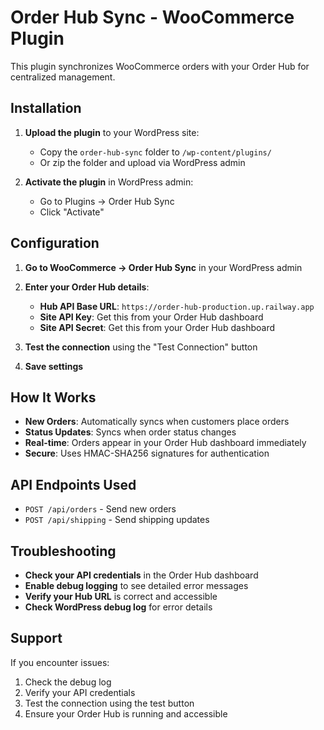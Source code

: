 # Order Hub Sync - WooCommerce Plugin

This plugin synchronizes WooCommerce orders with your Order Hub for centralized management.

## Installation

1. **Upload the plugin** to your WordPress site:
   - Copy the `order-hub-sync` folder to `/wp-content/plugins/`
   - Or zip the folder and upload via WordPress admin

2. **Activate the plugin** in WordPress admin:
   - Go to Plugins → Order Hub Sync
   - Click "Activate"

## Configuration

1. **Go to WooCommerce → Order Hub Sync** in your WordPress admin

2. **Enter your Order Hub details**:
   - **Hub API Base URL**: `https://order-hub-production.up.railway.app`
   - **Site API Key**: Get this from your Order Hub dashboard
   - **Site API Secret**: Get this from your Order Hub dashboard

3. **Test the connection** using the "Test Connection" button

4. **Save settings**

## How It Works

- **New Orders**: Automatically syncs when customers place orders
- **Status Updates**: Syncs when order status changes
- **Real-time**: Orders appear in your Order Hub dashboard immediately
- **Secure**: Uses HMAC-SHA256 signatures for authentication

## API Endpoints Used

- `POST /api/orders` - Send new orders
- `POST /api/shipping` - Send shipping updates

## Troubleshooting

- **Check your API credentials** in the Order Hub dashboard
- **Enable debug logging** to see detailed error messages
- **Verify your Hub URL** is correct and accessible
- **Check WordPress debug log** for error details

## Support

If you encounter issues:
1. Check the debug log
2. Verify your API credentials
3. Test the connection using the test button
4. Ensure your Order Hub is running and accessible
